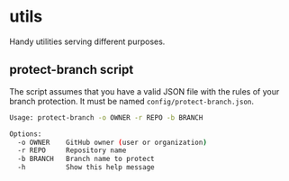 # utils

Handy utilities serving different purposes.

## protect-branch script

The script assumes that you have a valid JSON file with the rules of your branch protection.
It must be named `config/protect-branch.json`.

```sh
Usage: protect-branch -o OWNER -r REPO -b BRANCH

Options:
  -o OWNER    GitHub owner (user or organization)
  -r REPO     Repository name
  -b BRANCH   Branch name to protect
  -h          Show this help message
```
